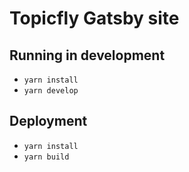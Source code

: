 # Topicfly Gatsby site


## Running in development

* `yarn install`
* `yarn develop`

## Deployment

* `yarn install`
* `yarn build`

